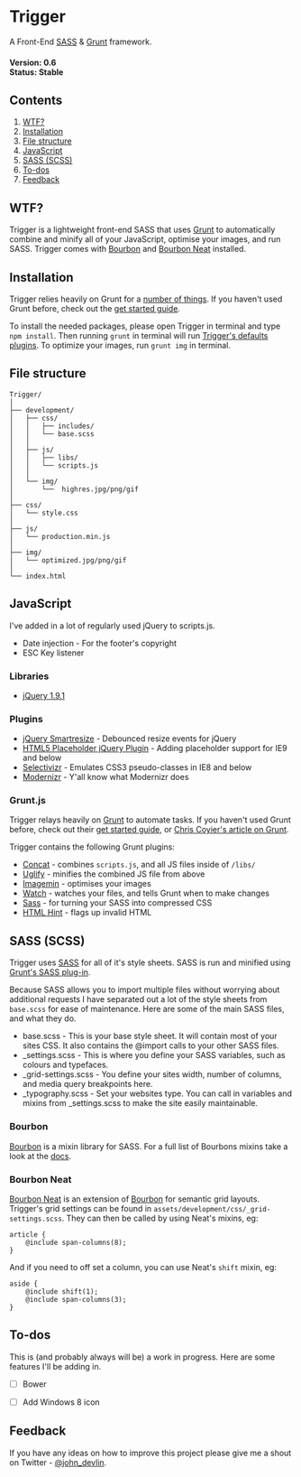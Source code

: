 # Trigger

A Front-End [SASS](http://sass-lang.com/) & [Grunt](http://gruntjs.com/) framework. 

#### Version: 0.6 <br/> Status: Stable


Contents
--------

1. [WTF?](#wtf)
2. [Installation](#installation)
3. [File structure](#file-structure)
4. [JavaScript](#javascript)
5. [SASS (SCSS)](#sass-scss)
6. [To-dos](#to-dos)
7. [Feedback](#feedback)

 


## WTF?

Trigger is a lightweight front-end SASS that uses [Grunt](http://gruntjs.com/) to automatically combine and minify all of your JavaScript, optimise your images, and run SASS. Trigger comes with [Bourbon](http://bourbon.io/) and [Bourbon Neat](http://neat.bourbon.io/) installed. 




## Installation

Trigger relies heavily on Grunt for a [number of things](#gruntjs). If you haven't used Grunt before, check out the [get started guide](http://gruntjs.com/getting-started). 

To install the needed packages, please open Trigger in terminal and type `npm install`. Then running `grunt` in terminal will run [Trigger's defaults plugins](#gruntjs). To optimize your images, run `grunt img` in terminal. 




## File structure

```
Trigger/
│
├── development/
│   ├── css/
│   │   ├── includes/
│   │   └── base.scss
│   │
│   ├── js/
│   │   ├── libs/
│   │   └── scripts.js
│   │
│   └── img/
│       └──  highres.jpg/png/gif
│
├── css/
│   └── style.css
│
├── js/
│   └── production.min.js
│
├── img/
│   └── optimized.jpg/png/gif
│
└── index.html
```



## JavaScript

I've added in a lot of regularly used jQuery to scripts.js. 

* Date injection - For the footer's copyright
* ESC Key listener


### Libraries

* [jQuery 1.9.1](http://jquery.com/)


### Plugins

* [jQuery Smartresize](https://github.com/louisremi/jquery-smartresize) - Debounced resize events for jQuery
* [HTML5 Placeholder jQuery Plugin](https://github.com/mathiasbynens/jquery-placeholder) - Adding placeholder support for IE9 and below
* [Selectivizr](http://selectivizr.com/) - Emulates CSS3 pseudo-classes in IE8 and below
* [Modernizr](http://modernizr.com/) - Y'all know what Modernizr does


### Grunt.js

Trigger relays heavily on [Grunt](http://gruntjs.com/) to automate tasks. If you haven't used Grunt before, check out their [get started guide](http://gruntjs.com/getting-started), or [Chris Coyier's article on Grunt](http://24ways.org/2013/grunt-is-not-weird-and-hard/).

Trigger contains the following Grunt plugins:

* [Concat](https://github.com/gruntjs/grunt-contrib-concat) - combines `scripts.js`, and all JS files inside of `/libs/`
* [Uglify](https://github.com/gruntjs/grunt-contrib-uglify) - minifies the combined JS file from above
* [Imagemin](https://github.com/gruntjs/grunt-contrib-imagemin) - optimises your images
* [Watch](https://github.com/gruntjs/grunt-contrib-watch) - watches your files, and tells Grunt when to make changes
* [Sass](https://github.com/gruntjs/grunt-contrib-sass) - for turning your SASS into compressed CSS
* [HTML Hint](https://github.com/yaniswang/grunt-htmlhint) - flags up invalid HTML 



## SASS (SCSS)

Trigger uses [SASS](http://sass-lang.com/) for all of it's style sheets. SASS is run and minified using [Grunt's SASS plug-in](https://github.com/gruntjs/grunt-contrib-sass). 

Because SASS allows you to import multiple files without worrying about additional requests I have separated out a lot of the style sheets from `base.scss` for ease of maintenance. Here are some of the main SASS files, and what they do. 

* base.scss - This is your base style sheet. It will contain most of your sites CSS. It also contains the @import calls to your other SASS files. 
* _settings.scss - This is where you define your SASS variables, such as colours and typefaces.
* _grid-settings.scss - You define your sites width, number of columns, and media query breakpoints here. 
* _typography.scss - Set your websites type. You can call in variables and mixins from _settings.scss to make the site easily maintainable. 


### Bourbon

[Bourbon](http://bourbon.io/) is a mixin library for SASS. For a full list of Bourbons mixins take a look at the [docs](http://bourbon.io/docs/).


### Bourbon Neat

[Bourbon Neat](http://neat.bourbon.io/) is an extension of [Bourbon](http://bourbon.io/) for semantic grid layouts. Trigger's grid settings can be found in `assets/development/css/_grid-settings.scss`. They can then be called by using Neat's mixins, eg:

```
article {
	@include span-columns(8);
}
```

And if you need to off set a column, you can use Neat's `shift` mixin, eg: 

```
aside {
	@include shift(1);
	@include span-columns(3);
}
```



## To-dos

This is (and probably always will be) a work in progress. Here are some features I'll be adding in.

* [ ] Bower
* [ ] Add Windows 8 icon



## Feedback

If you have any ideas on how to improve this project please give me a shout on Twitter - [@john_devlin](https://twitter.com/john_devlin).




